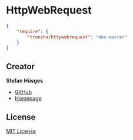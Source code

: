 HttpWebRequest
==============

```json
{
    "require": {
        "tronsha/httpwebrequest": "dev-master"
    }
}
```

## Creator

**Stefan Hüsges**

* [GitHub][1]
* [Homepage][2]

## License

[MIT License](LICENSE)

[1]: https://github.com/tronsha
[2]: http://www.mpcx.net
[3]: https://packagist.org/
[4]: https://getcomposer.org/
